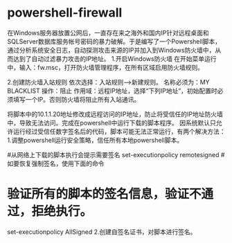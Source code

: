 # powershell-firewall
在Windows服务器放置公网后，一直存在来之海外和国内IP针对远程桌面和SQLServer数据库服务帐号密码的暴力破解。于是编写了一个Powershell脚本，通过分析系统安全日志，自动探测攻击来源的IP并加入到Windows防火墙中，从而达到了自动过滤暴力攻击的IP地址。
1.开启Windows防火墙
在开始菜单运行中，输入：fw.msc，打开防火墙管理程序，在所有区域启用防火墙规则。

2.创建防火墙入站规则
依次选择：入站规则–>新建规则。
名称必须为：MY BLACKLIST
操作：阻止
作用域：远程IP地址，选择“下列IP地址”，初始配置时必须填写一个IP。否则防火墙将阻止所有入站通讯。

将脚本中的10.1.1.20地址修改成远程访问的IP地址，防止将受信任的IP地址防火墙中，导致无法访问。完成在powershell中运行下载的脚本程序。
因系统默认只允许运行经过受信任数字签名后的代码，脚本可能无法正常运行，有两个解决方法：
1.调整powershell运行安全策略，信任所有本地powershell脚本。

#从网络上下载的脚本执行会提示需要签名
set-executionpolicy remotesigned
#如要恢复强制签名，使用下面的命令
# 验证所有的脚本的签名信息，验证不通过，拒绝执行。
set-executionpolicy AllSigned
2.创建自签名证书，对脚本进行签名。

